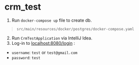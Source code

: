 # crm_test

1. Run `docker-compose up` file to create db.
>`src/main/resources/docker/postgres/docker-compose.yaml`

2. Run `CrmTestApplication` via IntelliJ Idea.
3. Log-in to [localhost:8080/login](http://localhost:8080/login) :
- `username`: `test` or `test@gmail.com` 
- `password`: `test`
